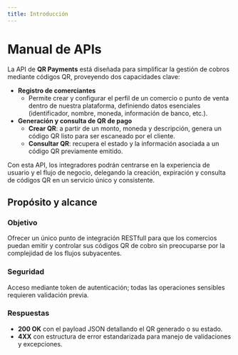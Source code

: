 ```yaml
---
title: Introducción
---
```


# Manual de APIs


La API de **QR Payments** está diseñada para simplificar la gestión de cobros mediante códigos QR, proveyendo dos capacidades clave:


- **Registro de comerciantes**
    - Permite crear y configurar el perfil de un comercio o punto de venta dentro de nuestra plataforma, definiendo datos esenciales (identificador, nombre, moneda, información de banco, etc.).
- **Generación y consulta de QR de pago**
    - **Crear QR**: a partir de un monto, moneda y descripción, genera un código QR listo para ser escaneado por el cliente.
    - **Consultar QR**: recupera el estado y la información asociada a un código QR previamente emitido.

Con esta API, los integradores podrán centrarse en la experiencia de usuario y el flujo de negocio, delegando la creación, expiración y consulta de códigos QR en un servicio único y consistente.

## Propósito y alcance

### Objetivo
Ofrecer un único punto de integración RESTfull para que los comercios puedan emitir y controlar sus códigos QR de cobro sin preocuparse por la complejidad de los flujos subyacentes.

### Seguridad
Acceso mediante token de autenticación; todas las operaciones sensibles requieren validación previa.

### Respuestas

- **200 OK** con el payload JSON detallando el QR generado o su estado.
- **4XX** con estructura de error estandarizada para manejo de validaciones y excepciones.

